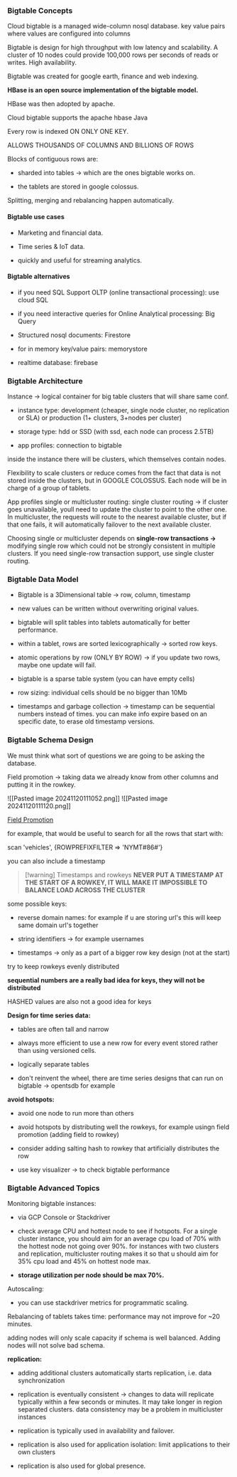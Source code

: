 ### Bigtable Concepts

Cloud bigtable is a managed wide-column nosql database. key value pairs where values are configured into columns

Bigtable is design for high throughput with low latency and scalability. A cluster of 10 nodes could provide 100,000 rows per seconds of reads or writes. High availability.

Bigtable was created for google earth, finance and web indexing.

**HBase is an open source implementation of the bigtable model.**

HBase was then adopted by apache.

Cloud bigtable supports the apache hbase Java

Every row is indexed ON ONLY ONE KEY.

ALLOWS THOUSANDS OF COLUMNS AND BILLIONS OF ROWS

Blocks of contiguous rows are:

- sharded into tables -> which are the ones bigtable works on.

- the tablets are stored in google colossus.

Splitting, merging and rebalancing happen automatically.


#### Bigtable use cases

- Marketing and financial data.

- Time series & IoT data.

- quickly and useful for streaming analytics.

#### Bigtable alternatives

- if you need SQL Support OLTP (online transactional processing): use cloud SQL

- if you need interactive queries for Online Analytical processing: Big Query

- Structured nosql documents: Firestore

- for in memory key/value pairs: memorystore

- realtime database: firebase


### Bigtable Architecture

Instance -> logical container for big table clusters that will share same conf.

- instance type: development (cheaper, single node cluster, no replication or SLA) or production (1+ clusters, 3+nodes per cluster)

- storage type: hdd or SSD (with ssd, each node can process 2.5TB)

- app profiles: connection to bigtable

inside the instance there will be clusters, which themselves contain nodes.

Flexibility to scale clusters or reduce comes from the fact that data is not stored inside the clusters, but in GOOGLE COLOSSUS. Each node will be in charge of a group of tablets.

App profiles single or multicluster routing: single cluster routing -> if cluster goes unavailable, youll need to update the cluster to point to the other one. In multicluster, the requests will route to the nearest available cluster, but if that one fails, it will automatically failover to the next available cluster.

Choosing single or multicluster depends on **single-row transactions ->** modifying single row which could not be strongly consistent in multiple clusters. If you need single-row transaction support, use single cluster routing.

### Bigtable Data Model

- Bigtable is a 3Dimensional table -> row, column, timestamp

- new values can be written without overwriting original values.

- bigtable will split tables into tablets automatically for better performance.

- within a tablet, rows are sorted lexicographically -> sorted row keys.

- atomic operations by row (ONLY BY ROW) -> if you update two rows, maybe one update will fail.

- bigtable is a sparse table system (you can have empty cells)

- row sizing: individual cells should be no bigger than 10Mb

- timestamps and garbage collection -> timestamp can be sequential numbers instead of times. you can make info expire based on an specific date, to erase old timestamp versions.



### Bigtable Schema Design

We must think what sort of questions we are going to be asking the database.

Field promotion -> taking data we already know from other columns and putting it in the rowkey.

![[Pasted image 20241120111052.png]]
![[Pasted image 20241120111120.png]]

[Field Promotion](https://www.pluralsight.com/cloud-guru)


for example, that would be useful to search for all the rows that start with:

scan 'vehicles', {ROWPREFIXFILTER => 'NYMT#86#'}

you can also include a timestamp

>[!warning] Timestamps and rowkeys
> **NEVER PUT A TIMESTAMP AT THE START OF A ROWKEY, IT WILL MAKE IT IMPOSSIBLE TO BALANCE LOAD ACROSS THE CLUSTER**

some possible keys:

- reverse domain names: for example if u are storing url's this will keep same domain url's together

- string identifiers -> for example usernames

- timestamps -> only as a part of a bigger row key design (not at the start)

try to keep rowkeys evenly distributed

**sequential numbers are a really bad idea for keys, they will not be distributed**

HASHED values are also not a good idea for keys

**Design for time series data:**

- tables are often tall and narrow

- always more efficient to use a new row for every event stored rather than using versioned cells.

- logically separate tables

- don't reinvent the wheel, there are time series designs that can run on bigtable -> opentsdb for example

**avoid hotspots:**

- avoid one node to run more than others

- avoid hotspots by distributing well the rowkeys, for example usingn field promotion (adding field to rowkey)

- consider adding salting hash to rowkey that artificially distributes the row

- use key visualizer -> to check bigtable performance

### Bigtable Advanced Topics


Monitoring bigtable instances:

- via GCP Console or Stackdriver

- check average CPU and hottest node to see if hotspots. For a single cluster instance, you should aim for an average cpu load of 70% with the hottest node not going over 90%. for instances with two clusters and replication, multicluster routing makes it so that u should aim for 35% cpu load and 45% on hottest node max.
- **storage utilization per node should be max 70%.**


Autoscaling:

- you can use stackdriver metrics for programmatic scaling.

Rebalancing of tablets takes time: performance may not improve for ~20 minutes.

adding nodes will only scale capacity if schema is well balanced. Adding nodes will not solve bad schema.

**replication:**

- adding additional clusters automatically starts replication, i.e. data synchronization

- replication is eventually consistent -> changes to data will replicate typically within a few seconds or minutes. It may take longer in region separated clusters. data consistency may be a problem in multicluster instances

- replication is typically used in availability and failover.

- replication is also used for application isolation: limit applications to their own clusters

- replication is also used for global presence.


